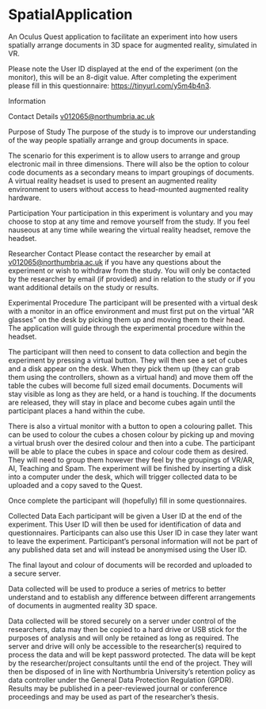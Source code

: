 # SpatialApplication

An Oculus Quest application to facilitate an experiment into how users spatially arrange documents in 3D space for augmented reality, simulated in VR.

Please note the User ID displayed at the end of the experiment (on the monitor), this will be an 8-digit value. After completing the experiment please fill in this questionnaire: https://tinyurl.com/y5m4b4n3.

Information

Contact Details v012065@northumbria.ac.uk

Purpose of Study
The purpose of the study is to improve our understanding of the way people spatially arrange and group documents in space.

The scenario for this experiment is to allow users to arrange and group electronic mail in three dimensions. There will also be the option to colour code documents as a secondary means to impart groupings of documents. A virtual reality headset is used to present an augmented reality environment to users without access to head-mounted augmented reality hardware.

Participation Your participation in this experiment is voluntary and you may choose to stop at any time and remove yourself from the study. If you feel nauseous at any time while wearing the virtual reality headset, remove the headset.

Researcher Contact
Please contact the researcher by email at v012065@northumbria.ac.uk if you have any questions about the experiment or wish to withdraw from the study. You will only be contacted by the researcher by email (if provided) and in relation to the study or if you want additional details on the study or results.

Experimental Procedure
The participant will be presented with a virtual desk with a monitor in an office environment and must first put on the virtual "AR glasses" on the desk by picking them up and moving them to their head. The application will guide through the experimental procedure within the headset.

The participant will then need to consent to data collection and begin the experiment by pressing a virtual button. They will then see a set of cubes and a disk appear on the desk. When they pick them up (they can grab them using the controllers, shown as a virtual hand) and move them off the table the cubes will become full sized email documents. Documents will stay visible as long as they are held, or a hand is touching. If the documents are released, they will stay in place and become cubes again until the participant places a hand within the cube. 

There is also a virtual monitor with a button to open a colouring pallet. This can be used to colour the cubes a chosen colour by picking up and moving a virtual brush over the desired colour and then into a cube. The participant will be able to place the cubes in space and colour code them as desired. They will need to group them however they feel by the groupings of VR/AR, AI, Teaching and Spam. The experiment will be finished by inserting a disk into a computer under the desk, which will trigger collected data to be uploaded and a copy saved to the Quest.

Once complete the participant will (hopefully) fill in some questionnaires.

Collected Data
Each participant will be given a User ID at the end of the experiment. This User ID will then be used for identification of data and questionnaires. Participants can also use this User ID in case they later want to leave the experiment. Participant’s personal information will not be part of any published data set and will instead be anonymised using the User ID.

The final layout and colour of documents will be recorded and uploaded to a secure server.

Data collected
will be used to produce a series of metrics to better understand and to establish any difference between different arrangements of documents in augmented reality 3D space.

Data collected will be stored securely on a server under control of the researchers, data may then be copied to a hard drive or USB stick for the purposes of analysis and will only be retained as long as required. The server and drive will only be accessible to the researcher(s) required to process the data and will be kept password protected. The data will be kept by the researcher/project consultants until the end of the project. They will then be disposed of in line with Northumbria University’s retention policy as data controller under the General Data Protection Regulation (GPDR). Results may be published in a peer-reviewed journal or conference proceedings and may be used as part of the researcher’s thesis.

